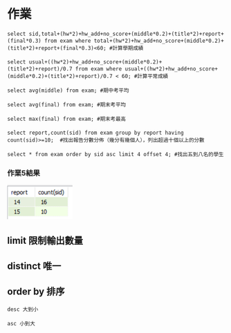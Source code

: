 # 作業

```
select sid,total+(hw*2)+hw_add+no_score+(middle*0.2)+(title*2)+report+(final*0.3) from exam where total+(hw*2)+hw_add+no_score+(middle*0.2)+(title*2)+report+(final*0.3)<60; #計算學期成績

select usual+((hw*2)+hw_add+no_score+(middle*0.2)+(title*2)+report)/0.7 from exam where usual+((hw*2)+hw_add+no_score+(middle*0.2)+(title*2)+report)/0.7 < 60; #計算平常成績

select avg(middle) from exam; #期中考平均

select avg(final) from exam; #期末考平均

select max(final) from exam; #期末考最高

select report,count(sid) from exam group by report having count(sid)>=10;  #找出報告分數分佈（幾分有幾個人），列出超過十個以上的分數

select * from exam order by sid asc limit 4 offset 4; #找出五到八名的學生

```
### 作業5結果
![image](https://github.com/4080E68/database2/blob/main/count.PNG)
## limit 限制輸出數量

## distinct 唯一

## order by 排序
```
desc 大到小

asc 小到大
```

